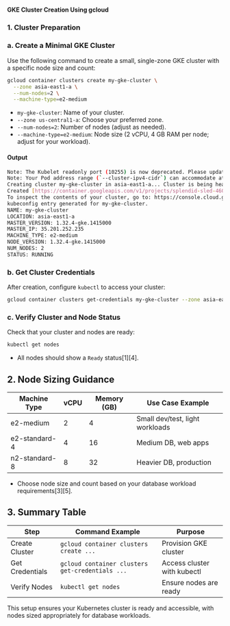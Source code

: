 #### GKE Cluster Creation Using gcloud 

### 1. Cluster Preparation

### a. Create a Minimal GKE Cluster

Use the following command to create a small, single-zone GKE cluster with a specific node size and count:

```bash
gcloud container clusters create my-gke-cluster \
  --zone asia-east1-a \
  --num-nodes=2 \
  --machine-type=e2-medium
```
- `my-gke-cluster`: Name of your cluster.
- `--zone us-central1-a`: Choose your preferred zone.
- `--num-nodes=2`: Number of nodes (adjust as needed).
- `--machine-type=e2-medium`: Node size (2 vCPU, 4 GB RAM per node; adjust for your workload).
#### Output
```bash
Note: The Kubelet readonly port (10255) is now deprecated. Please update your workloads to use the recommended alternatives. See https://cloud.google.com/kubernetes-engine/docs/how-to/disable-kubelet-readonly-port for ways to check usage and for migration instructions.
Note: Your Pod address range (`--cluster-ipv4-cidr`) can accommodate at most 1008 node(s).
Creating cluster my-gke-cluster in asia-east1-a... Cluster is being health-checked (Kubernetes Control Plane is healthy)...done.                                                                                         
Created [https://container.googleapis.com/v1/projects/splendid-sled-460802-q9/zones/asia-east1-a/clusters/my-gke-cluster].
To inspect the contents of your cluster, go to: https://console.cloud.google.com/kubernetes/workload_/gcloud/asia-east1-a/my-gke-cluster?project=splendid-sled-460802-q9
kubeconfig entry generated for my-gke-cluster.
NAME: my-gke-cluster
LOCATION: asia-east1-a
MASTER_VERSION: 1.32.4-gke.1415000
MASTER_IP: 35.201.252.235
MACHINE_TYPE: e2-medium
NODE_VERSION: 1.32.4-gke.1415000
NUM_NODES: 2
STATUS: RUNNING
```

### b. Get Cluster Credentials

After creation, configure `kubectl` to access your cluster:

```bash
gcloud container clusters get-credentials my-gke-cluster --zone asia-east1-a
```

### c. Verify Cluster and Node Status

Check that your cluster and nodes are ready:

```bash
kubectl get nodes
```
- All nodes should show a `Ready` status[1][4].

## 2. Node Sizing Guidance

| Machine Type   | vCPU | Memory (GB) | Use Case Example                |
|----------------|------|-------------|---------------------------------|
| e2-medium      | 2    | 4           | Small dev/test, light workloads |
| e2-standard-4  | 4    | 16          | Medium DB, web apps             |
| n2-standard-8  | 8    | 32          | Heavier DB, production          |

- Choose node size and count based on your database workload requirements[3][5].

## 3. Summary Table

| Step                | Command Example                                         | Purpose                        |
|---------------------|--------------------------------------------------------|--------------------------------|
| Create Cluster      | `gcloud container clusters create ...`                  | Provision GKE cluster          |
| Get Credentials     | `gcloud container clusters get-credentials ...`         | Access cluster with kubectl    |
| Verify Nodes        | `kubectl get nodes`                                     | Ensure nodes are ready         |

This setup ensures your Kubernetes cluster is ready and accessible, with nodes sized appropriately for database workloads.


